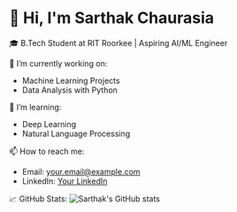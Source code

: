 # 👋 Hi, I'm Sarthak Chaurasia

🎓 B.Tech Student at RIT Roorkee | Aspiring AI/ML Engineer

🔭 I’m currently working on:
- Machine Learning Projects
- Data Analysis with Python

🌱 I’m learning:
- Deep Learning
- Natural Language Processing

📫 How to reach me:
- Email: [your.email@example.com](mailto:your.email@example.com)
- LinkedIn: [Your LinkedIn](https://www.linkedin.com/in/yourprofile)

📈 GitHub Stats:
![Sarthak's GitHub stats](https://github-readme-stats.vercel.app/api?username=SarthakChaurasia01&show_icons=true&theme=radical)

